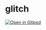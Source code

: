 # glitch

[![Open in Gitpod](https://gitpod.io/button/open-in-gitpod.svg)](https://gitpod.io/#https://github.com/remotehack/glitch)
